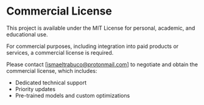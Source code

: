 # Commercial License

This project is available under the MIT License for personal, academic, and educational use.

For commercial purposes, including integration into paid products or services, a commercial license is required.

Please contact [ismaeltrabuco@protonmail.com] to negotiate and obtain the commercial license, which includes:
- Dedicated technical support
- Priority updates
- Pre-trained models and custom optimizations
